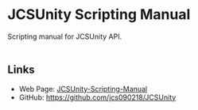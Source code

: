 # JCSUnity Scripting Manual #

Scripting manual for JCSUnity API. <br/><br/>

## Links ##
* Web Page: <a href="http://www.jcs-profile.com:3000">JCSUnity-Scripting-Manual</a>
* GitHub: https://github.com/jcs090218/JCSUnity
